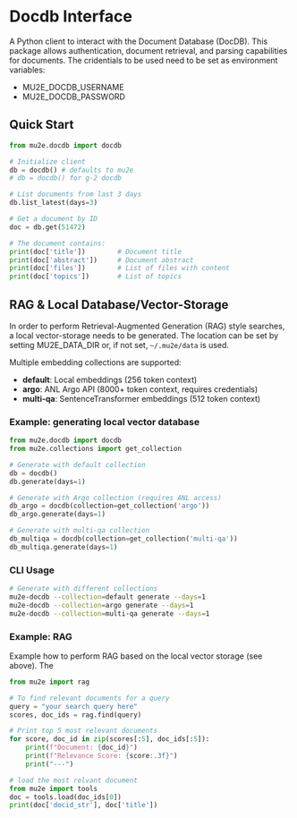 # Docdb Interface

A Python client to interact with the Document Database (DocDB). This package allows authentication, document retrieval, and parsing capabilities for documents.
The cridentials to be used need to be set as environment variables:
- MU2E_DOCDB_USERNAME
- MU2E_DOCDB_PASSWORD

## Quick Start

```python
from mu2e.docdb import docdb

# Initialize client
db = docdb() # defaults to mu2e
# db = docdb() for g-2 docdb

# List documents from last 3 days
db.list_latest(days=3)

# Get a document by ID
doc = db.get(51472)

# The document contains:
print(doc['title'])        # Document title
print(doc['abstract'])     # Document abstract
print(doc['files'])        # List of files with content
print(doc['topics'])       # List of topics
```

## RAG & Local Database/Vector-Storage
In order to perform Retrieval-Augmented Generation (RAG) style searches, a local vector-storage needs to be generated.
The location can be set by setting MU2E_DATA_DIR or, if not set, `~/.mu2e/data` is used.

Multiple embedding collections are supported:
- **default**: Local embeddings (256 token context)
- **argo**: ANL Argo API (8000+ token context, requires credentials)
- **multi-qa**: SentenceTransformer embeddings (512 token context)

### Example: generating local vector database
```python
from mu2e.docdb import docdb
from mu2e.collections import get_collection

# Generate with default collection
db = docdb()
db.generate(days=1)

# Generate with Argo collection (requires ANL access)
db_argo = docdb(collection=get_collection('argo'))
db_argo.generate(days=1)

# Generate with multi-qa collection
db_multiqa = docdb(collection=get_collection('multi-qa'))
db_multiqa.generate(days=1)
```

### CLI Usage
```bash
# Generate with different collections
mu2e-docdb --collection=default generate --days=1
mu2e-docdb --collection=argo generate --days=1
mu2e-docdb --collection=multi-qa generate --days=1
```

### Example: RAG
Example how to perform RAG based on the local vector storage (see above).
The 

```python
from mu2e import rag

# To find relevant documents for a query
query = "your search query here"
scores, doc_ids = rag.find(query)

# Print top 5 most relevant documents
for score, doc_id in zip(scores[:5], doc_ids[:5]):
    print(f"Document: {doc_id}")
    print(f"Relevance Score: {score:.3f}")
    print("---")

# load the most relvant document
from mu2e import tools
doc = tools.load(doc_ids[0])
print(doc['docid_str'], doc['title'])
```
